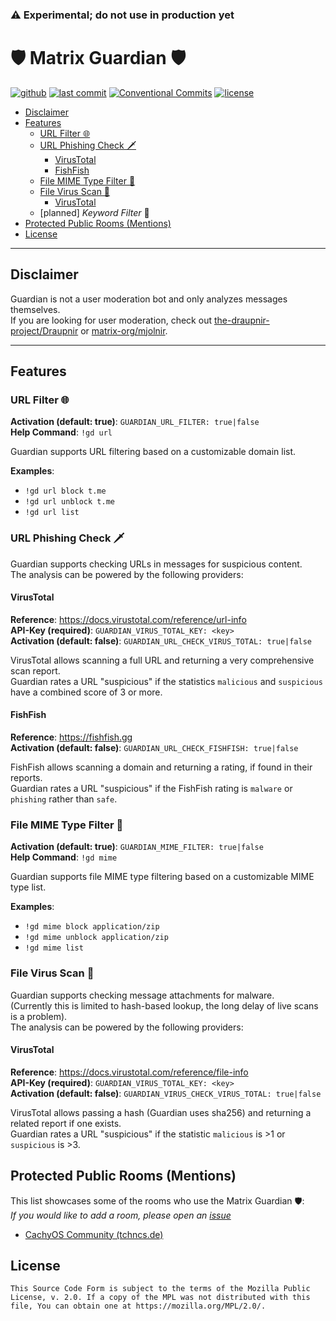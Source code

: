 ### ⚠️ Experimental; do not use in production yet

# 🛡️ Matrix Guardian 🛡️

[![github](https://img.shields.io/github/release/cyb3rko/matrix-guardian.svg?logo=github)](https://github.com/cyb3rko/matrix-guardian/releases/latest)
[![last commit](https://img.shields.io/github/last-commit/cyb3rko/matrix-guardian?color=FE5196&logo=git&logoColor=white)](https://github.com/cyb3rko/matrix-guardian/commits/main)
[![Conventional Commits](https://img.shields.io/badge/Conventional%20Commits-1.0.0-%23FE5196?logo=conventionalcommits&logoColor=white)](https://conventionalcommits.org)
[![license](https://img.shields.io/github/license/cyb3rko/matrix-guardian?color=1BCC1B&logo=apache)](https://www.mozilla.org/en-US/MPL/2.0/)

- [Disclaimer](#disclaimer)
- [Features](#features)
  - [URL Filter 🌐](#url-filter-)
  - [URL Phishing Check 🗡️](#url-phishing-check-)
    - [VirusTotal](#virustotal)
    - [FishFish](#fishfish)
  - [File MIME Type Filter 📎](#file-mime-type-filter-)
  - [File Virus Scan 🦠](#file-virus-scan-)
    - [VirusTotal](#virustotal-1)
  - [planned] *Keyword Filter* 📄
- [Protected Public Rooms (Mentions)](#protected-public-rooms-mentions)
- [License](#license)

---

## Disclaimer

Guardian is not a user moderation bot and only analyzes messages themselves.  
If you are looking for user moderation, check out [the-draupnir-project/Draupnir](https://github.com/the-draupnir-project/Draupnir) or [matrix-org/mjolnir](https://github.com/matrix-org/mjolnir).

---

## Features

### URL Filter 🌐

**Activation (default: true)**: `GUARDIAN_URL_FILTER: true|false`  
**Help Command**: `!gd url`

Guardian supports URL filtering based on a customizable domain list.

**Examples**:
- `!gd url block t.me`
- `!gd url unblock t.me`
- `!gd url list`

### URL Phishing Check 🗡

Guardian supports checking URLs in messages for suspicious content.  
The analysis can be powered by the following providers:

#### VirusTotal

**Reference**: https://docs.virustotal.com/reference/url-info  
**API-Key (required)**: `GUARDIAN_VIRUS_TOTAL_KEY: <key>`  
**Activation (default: false)**: `GUARDIAN_URL_CHECK_VIRUS_TOTAL: true|false`

VirusTotal allows scanning a full URL and returning a very comprehensive scan report.  
Guardian rates a URL "suspicious" if the statistics `malicious` and `suspicious` have a combined score of 3 or more.

#### FishFish

**Reference**: https://fishfish.gg  
**Activation (default: false)**: `GUARDIAN_URL_CHECK_FISHFISH: true|false`

FishFish allows scanning a domain and returning a rating, if found in their reports.  
Guardian rates a URL "suspicious" if the FishFish rating is `malware` or `phishing` rather than `safe`.

### File MIME Type Filter 📎

**Activation (default: true)**: `GUARDIAN_MIME_FILTER: true|false`  
**Help Command**: `!gd mime`

Guardian supports file MIME type filtering based on a customizable MIME type list.

**Examples**:
- `!gd mime block application/zip`
- `!gd mime unblock application/zip`
- `!gd mime list`

### File Virus Scan 🦠

Guardian supports checking message attachments for malware.  
(Currently this is limited to hash-based lookup, the long delay of live scans is a problem).  
The analysis can be powered by the following providers:

#### VirusTotal

**Reference**: https://docs.virustotal.com/reference/file-info   
**API-Key (required)**: `GUARDIAN_VIRUS_TOTAL_KEY: <key>`  
**Activation (default: false)**: `GUARDIAN_VIRUS_CHECK_VIRUS_TOTAL: true|false`

VirusTotal allows passing a hash (Guardian uses sha256) and returning a related report if one exists.  
Guardian rates a URL "suspicious" if the statistic `malicious` is >1 or `suspicious` is >3.

## Protected Public Rooms (Mentions)

This list showcases some of the rooms who use the Matrix Guardian 🛡️:  
*If you would like to add a room, please open an [issue](https://github.com/cyb3rko/matrix-guardian/issues)*

- [CachyOS Community (tchncs.de)](https://matrix.to/#/#cachyos:tchncs.de)

## License

    This Source Code Form is subject to the terms of the Mozilla Public
    License, v. 2.0. If a copy of the MPL was not distributed with this
    file, You can obtain one at https://mozilla.org/MPL/2.0/.
